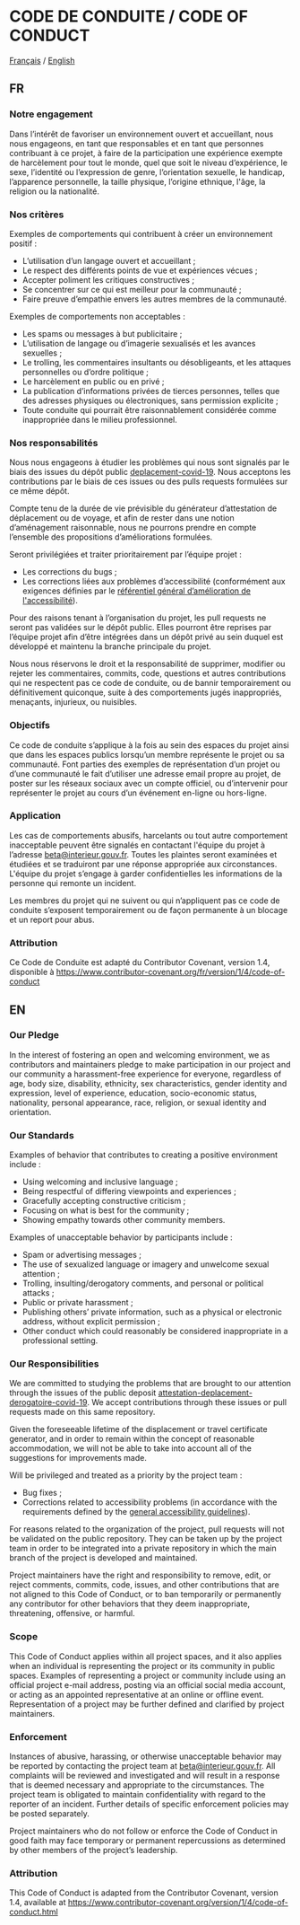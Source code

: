 # CODE DE CONDUITE / CODE OF CONDUCT
[Français](CODE-OF-CONDUCT.md#fr) / [English](CODE-OF-CONDUCT.md#en)

## FR

### Notre engagement

Dans l’intérêt de favoriser un environnement ouvert et accueillant, nous nous engageons, en tant que responsables et en tant que personnes contribuant à ce projet, à faire de la participation une expérience exempte de harcèlement pour tout le monde, quel que soit le niveau d’expérience, le sexe, l’identité ou l’expression de genre, l’orientation sexuelle, le handicap, l’apparence personnelle, la taille physique, l’origine ethnique, l'âge, la religion ou la nationalité.

### Nos critères

Exemples de comportements qui contribuent à créer un environnement positif :

- L’utilisation d’un langage ouvert et accueillant ; 
- Le respect des différents points de vue et expériences vécues ; 
- Accepter poliment les critiques constructives ; 
- Se concentrer sur ce qui est meilleur pour la communauté ; 
- Faire preuve d’empathie envers les autres membres de la communauté.

Exemples de comportements non acceptables :

- Les spams ou messages à but publicitaire ; 
- L’utilisation de langage ou d’imagerie sexualisés et les avances sexuelles ; 
- Le trolling, les commentaires insultants ou désobligeants, et les attaques personnelles ou d’ordre politique ; 
- Le harcèlement en public ou en privé ;
- La publication d’informations privées de tierces personnes, telles que des adresses physiques ou électroniques, sans permission explicite ; 
- Toute conduite qui pourrait être raisonnablement considérée comme inappropriée dans le milieu professionnel.

### Nos responsabilités

Nous nous engageons à étudier les problèmes qui nous sont signalés par le biais des issues du dépôt public [deplacement-covid-19](https://github.com/LAB-MI/attestation-deplacement-derogatoire-covid-19/issues). Nous acceptons les contributions par le biais de ces issues ou des pulls requests formulées sur ce même dépôt.

Compte tenu de la durée de vie prévisible du générateur d’attestation de déplacement ou de voyage, et afin de rester dans une notion d’aménagement raisonnable, nous ne pourrons prendre en compte l’ensemble des propositions d’améliorations formulées. 

Seront privilégiées et traiter prioritairement par l’équipe projet :

- Les corrections du bugs ;
- Les corrections liées aux problèmes d’accessibilité (conformément aux exigences définies par le [référentiel général d’amélioration de l'accessibilité](https://www.numerique.gouv.fr/publications/rgaa-accessibilite/)).

Pour des raisons tenant à l’organisation du projet, les pull requests ne seront pas validées sur le dépôt public. Elles pourront être reprises par l’équipe projet afin d’être intégrées dans un dépôt privé au sein duquel est développé et maintenu la branche principale du projet.

Nous nous réservons le droit et la responsabilité de supprimer, modifier ou rejeter les commentaires, commits, code, questions et autres contributions qui ne respectent pas ce code de conduite, ou de bannir temporairement ou définitivement quiconque, suite à des comportements jugés inappropriés, menaçants, injurieux, ou nuisibles.

### Objectifs

Ce code de conduite s’applique à la fois au sein des espaces du projet ainsi que dans les espaces publics lorsqu’un membre représente le projet ou sa communauté. Font parties des exemples de représentation d’un projet ou d’une communauté le fait d’utiliser une adresse email propre au projet, de poster sur les réseaux sociaux avec un compte officiel, ou d’intervenir pour représenter le projet au cours d’un événement en-ligne ou hors-ligne. 

### Application

Les cas de comportements abusifs, harcelants ou tout autre comportement inacceptable peuvent être signalés en contactant l'équipe du projet à l’adresse beta@interieur.gouv.fr. Toutes les plaintes seront examinées et étudiées et se traduiront par une réponse appropriée aux circonstances. L'équipe du projet s’engage à garder confidentielles les informations de la personne qui remonte un incident. 

Les membres du projet qui ne suivent ou qui n’appliquent pas ce code de conduite s’exposent temporairement ou de façon permanente à un blocage et un report pour abus.

### Attribution

Ce Code de Conduite est adapté du Contributor Covenant, version 1.4, disponible à https://www.contributor-covenant.org/fr/version/1/4/code-of-conduct 

## EN

### Our Pledge

In the interest of fostering an open and welcoming environment, we as contributors and maintainers pledge to make participation in our project and our community a harassment-free experience for everyone, regardless of age, body size, disability, ethnicity, sex characteristics, gender identity and expression, level of experience, education, socio-economic status, nationality, personal appearance, race, religion, or sexual identity and orientation.

### Our Standards

Examples of behavior that contributes to creating a positive environment include :

- Using welcoming and inclusive language ; 
- Being respectful of differing viewpoints and experiences ; 
- Gracefully accepting constructive criticism ; 
- Focusing on what is best for the community ;
- Showing empathy towards other community members.

Examples of unacceptable behavior by participants include :

- Spam or advertising messages ; 
- The use of sexualized language or imagery and unwelcome sexual attention ; 
- Trolling, insulting/derogatory comments, and personal or political attacks ; 
- Public or private harassment ; 
- Publishing others’ private information, such as a physical or electronic address, without explicit permission ;
- Other conduct which could reasonably be considered inappropriate in a professional setting.

### Our Responsibilities

We are committed to studying the problems that are brought to our attention through the issues of the public deposit [attestation-deplacement-derogatoire-covid-19](https://github.com/LAB-MI/attestation-deplacement-derogatoire-covid-19/issues). We accept contributions through these issues or pull requests made on this same repository.

Given the foreseeable lifetime of the displacement or travel certificate generator, and in order to remain within the concept of reasonable accommodation, we will not be able to take into account all of the suggestions for improvements made.

Will be privileged and treated as a priority by the project team :

- Bug fixes ; 
- Corrections related to accessibility problems (in accordance with the requirements defined by the [general accessibility guidelines](https://www.numerique.gouv.fr/publications/rgaa-accessibilite/)).

For reasons related to the organization of the project, pull requests will not be validated on the public repository. They can be taken up by the project team in order to be integrated into a private repository in which the main branch of the project is developed and maintained.

Project maintainers have the right and responsibility to remove, edit, or reject comments, commits, code, issues, and other contributions that are not aligned to this Code of Conduct, or to ban temporarily or permanently any contributor for other behaviors that they deem inappropriate, threatening, offensive, or harmful.

### Scope

This Code of Conduct applies within all project spaces, and it also applies when an individual is representing the project or its community in public spaces. Examples of representing a project or community include using an official project e-mail address, posting via an official social media account, or acting as an appointed representative at an online or offline event. Representation of a project may be further defined and clarified by project maintainers.

### Enforcement

Instances of abusive, harassing, or otherwise unacceptable behavior may be reported by contacting the project team at beta@interieur.gouv.fr. All complaints will be reviewed and investigated and will result in a response that is deemed necessary and appropriate to the circumstances. The project team is obligated to maintain confidentiality with regard to the reporter of an incident. Further details of specific enforcement policies may be posted separately.

Project maintainers who do not follow or enforce the Code of Conduct in good faith may face temporary or permanent repercussions as determined by other members of the project’s leadership.

### Attribution

This Code of Conduct is adapted from the Contributor Covenant, version 1.4, available at https://www.contributor-covenant.org/version/1/4/code-of-conduct.html
